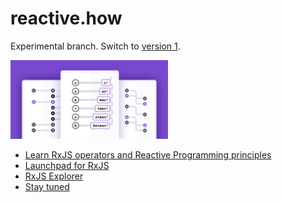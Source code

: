 # reactive.how

Experimental branch. Switch to [version 1](https://github.com/cedricss/reactive.how/tree/v1).

<a href="https://reactive.how/"><img width="50%" src="img/content_preview.jpg" /></a>

- [Learn RxJS operators and Reactive Programming principles](http://reactive.how/)
- [Launchpad for RxJS](https://reactive.how/rxjs)
- [RxJS Explorer](https://reactive.how/rxjs/explorer)
- [Stay tuned](https://reactive.how/#subscribe)
